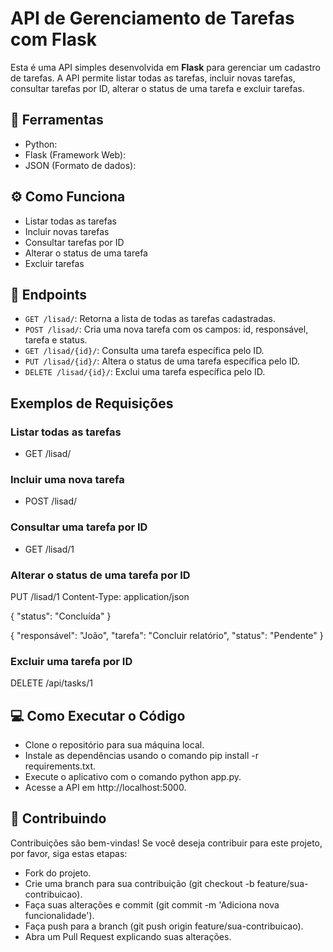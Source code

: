 # API de Gerenciamento de Tarefas com Flask

Esta é uma API simples desenvolvida em **Flask** para gerenciar um cadastro de tarefas. A API permite listar todas as tarefas, incluir novas tarefas, consultar tarefas por ID, alterar o status de uma tarefa e excluir tarefas.

## 🔧 Ferramentas

- Python:
- Flask (Framework Web):
- JSON (Formato de dados):

## ⚙️ Como Funciona

- Listar todas as tarefas
- Incluir novas tarefas
- Consultar tarefas por ID
- Alterar o status de uma tarefa
- Excluir tarefas

## 🚀 Endpoints

- `GET /lisad/`: Retorna a lista de todas as tarefas cadastradas.
- `POST /lisad/`: Cria uma nova tarefa com os campos: id, responsável, tarefa e status.
- `GET /lisad/{id}/`: Consulta uma tarefa específica pelo ID.
- `PUT /lisad/{id}/`: Altera o status de uma tarefa específica pelo ID.
- `DELETE /lisad/{id}/`: Exclui uma tarefa específica pelo ID.

## Exemplos de Requisições

### Listar todas as tarefas

- GET /lisad/

### Incluir uma nova tarefa

- POST /lisad/

### Consultar uma tarefa por ID
- GET /lisad/1

### Alterar o status de uma tarefa por ID
PUT /lisad/1
Content-Type: application/json

{
    "status": "Concluída"
}



{
    "responsável": "João",
    "tarefa": "Concluir relatório",
    "status": "Pendente"
}

### Excluir uma tarefa por ID
DELETE /api/tasks/1


## 💻 Como Executar o Código

- Clone o repositório para sua máquina local.
- Instale as dependências usando o comando pip install -r requirements.txt.
- Execute o aplicativo com o comando python app.py.
- Acesse a API em http://localhost:5000.

## 🤝 Contribuindo

Contribuições são bem-vindas! Se você deseja contribuir para este projeto, por favor, siga estas etapas:

- Fork do projeto.
- Crie uma branch para sua contribuição (git checkout -b feature/sua-contribuicao).
- Faça suas alterações e commit (git commit -m 'Adiciona nova funcionalidade').
- Faça push para a branch (git push origin feature/sua-contribuicao).
- Abra um Pull Request explicando suas alterações.
